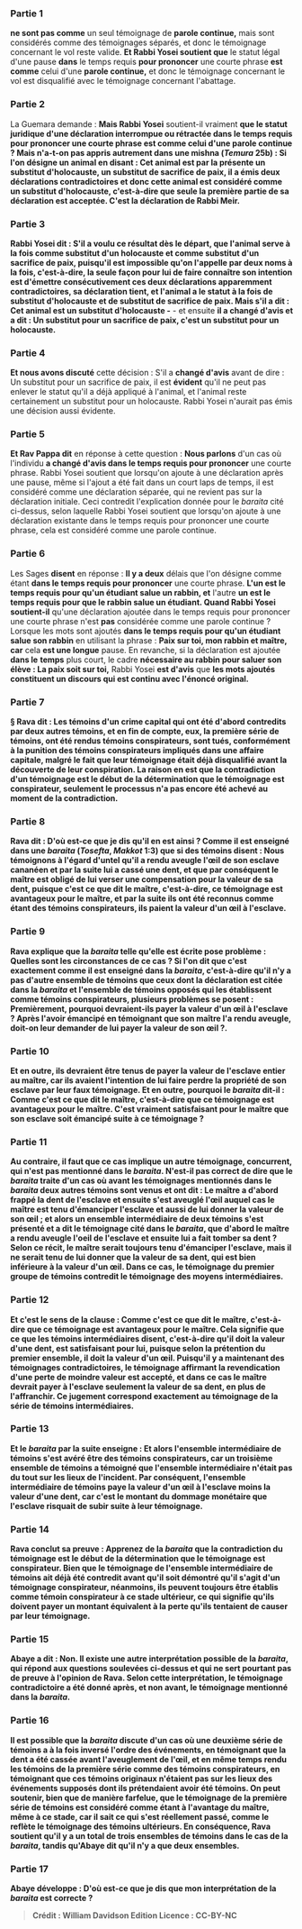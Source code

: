 
### Partie 1
<b>ne sont pas comme</b> un seul témoignage de <b>parole continue,</b> mais sont considérés comme des témoignages séparés, et donc le témoignage concernant le vol reste valide. <b>Et Rabbi Yosei soutient que</b> le statut légal d'une pause <b>dans</b> le temps requis <b>pour prononcer</b> une courte phrase <b>est comme</b> celui d'une <b>parole continue,</b> et donc le témoignage concernant le vol est disqualifié avec le témoignage concernant l'abattage.

### Partie 2
La Guemara demande : <b>Mais Rabbi Yosei</b> soutient-il vraiment <b>que le statut juridique d'une déclaration interrompue ou rétractée <b>dans</b> le temps <b>requis pour prononcer</b> une courte phrase <b>est comme</b> celui d'une <b>parole continue ? Mais n'a-t-on pas appris</b> autrement dans une mishna (<i>Temura</i> 25b) : Si l'on désigne un animal en disant : <b>Cet</b> animal <b>est par la présente un substitut d'holocauste, un substitut de sacrifice de paix,</b> il a émis deux déclarations contradictoires et donc <b>cette</b> animal <b>est</b> considéré comme <b>un substitut d'holocauste,</b> c'est-à-dire que seule la première partie de sa déclaration est acceptée. C'est la déclaration de Rabbi Meir.

### Partie 3
<b>Rabbi Yosei dit : S'il a voulu ce</b> résultat <b>dès le départ,</b> que l'animal serve à la fois comme substitut d'un holocauste et comme substitut d'un sacrifice de paix, <b>puisqu'il est impossible</b> qu'on <b>l'appelle</b> par <b>deux noms à la fois,</b> c'est-à-dire, la seule façon pour lui de faire connaître son intention est d'émettre consécutivement ces deux déclarations apparemment contradictoires, <b>sa déclaration tient,</b> et l'animal a le statut à la fois de substitut d'holocauste et de substitut de sacrifice de paix. <b>Mais s'il a dit : </b> Cet animal est <b>un substitut d'holocauste</b> -</b> - et</b> ensuite <b>il a changé d'avis et a dit : Un substitut pour un sacrifice de paix, c'est un substitut pour un holocauste.</b>

### Partie 4
<b>Et nous avons discuté</b> cette décision : S'il a <b>changé d'avis</b> avant de dire : Un substitut pour un sacrifice de paix, il est <b>évident</b> qu'il ne peut pas enlever le statut qu'il a déjà appliqué à l'animal, et l'animal reste certainement un substitut pour un holocauste. Rabbi Yosei n'aurait pas émis une décision aussi évidente.

### Partie 5
<b>Et Rav Pappa dit</b> en réponse à cette question : <b>Nous parlons</b> d'un cas où l'individu <b>a changé d'avis dans le temps requis pour prononcer</b> une courte phrase. Rabbi Yosei soutient que lorsqu'on ajoute à une déclaration après une pause, même si l'ajout a été fait dans un court laps de temps, il est considéré comme une déclaration séparée, qui ne revient pas sur la déclaration initiale. Ceci contredit l'explication donnée pour le <i>baraita</i> cité ci-dessus, selon laquelle Rabbi Yosei soutient que lorsqu'on ajoute à une déclaration existante dans le temps requis pour prononcer une courte phrase, cela est considéré comme une parole continue.

### Partie 6
Les Sages <b>disent</b> en réponse : <b>Il y a deux</b> délais que l'on désigne comme étant <b>dans le temps requis pour prononcer</b> une courte phrase. <b>L'un est le temps requis pour qu'un étudiant salue un rabbin, et</b> l'autre <b>un est le temps requis pour que le rabbin salue un étudiant. Quand Rabbi Yosei soutient-il</b> qu'une déclaration ajoutée dans le temps requis pour prononcer une courte phrase n'est <b>pas</b> considérée comme une parole continue ? Lorsque les mots sont ajoutés <b>dans le temps requis pour qu'un étudiant salue son rabbin</b> en utilisant la phrase : <b>Paix sur toi, mon rabbin et maître, car</b> cela <b>est une longue</b> pause. En revanche, si la déclaration est ajoutée <b>dans le</b> <b>temps</b> plus court, le cadre <b>nécessaire au rabbin pour saluer son élève : La paix soit sur toi,</b> Rabbi Yosei <b>est d'avis</b> que <b>les mots ajoutés constituent un discours qui est continu avec l'énoncé original.

### Partie 7
§ <b>Rava dit : Les témoins</b> d'un crime capital <b>qui ont été</b> d'abord <b>contredits</b> par deux autres témoins, et <b>en fin de compte, eux,</b> la première série de témoins, <b>ont été rendus témoins conspirateurs, sont tués,</b> conformément à la punition des témoins conspirateurs impliqués dans une affaire capitale, malgré le fait que leur témoignage était déjà disqualifié avant la découverte de leur conspiration. La raison en est que la <b>contradiction</b> d'un témoignage <b>est le début de la détermination que</b> le témoignage est <b>conspirateur</b>, <b>seulement</b> le processus <b>n'a pas encore <b>été achevé</b> au moment de la contradiction.

### Partie 8
<b>Rava dit : D'où est-ce que je dis</b> qu'il en est ainsi ? <b>Comme il est enseigné</b> dans une <i>baraita</i> (<i>Tosefta</i>, <i>Makkot</i> 1:3) que si des témoins disent : <b>Nous témoignons à l'égard d'untel qu'il a rendu aveugle</b> l'œil de son <b>esclave cananéen et</b> par la suite <b>lui a cassé une dent,</b> et que par conséquent le maître est obligé de lui verser une compensation pour la valeur de sa dent, <b>puisque c'est ce que dit le maître,</b> c'est-à-dire, ce témoignage est avantageux pour le maître, <b>et</b> par la suite <b>ils ont été reconnus</b> comme étant des <b>témoins conspirateurs, ils paient</b> la <b>valeur d'un œil à l'esclave.</b>

### Partie 9
Rava explique que la <i>baraita</i> telle qu'elle est écrite pose problème : <b>Quelles sont les circonstances</b> de ce cas ? <b>Si l'on dit que</b> c'est exactement <b>comme il est enseigné</b> dans la <i>baraita</i>, c'est-à-dire <b>qu'il n'y a pas d'autre ensemble</b> de témoins que ceux dont la déclaration est citée dans la <i>baraita</i> et l'ensemble de témoins opposés qui les établissent comme témoins conspirateurs, plusieurs problèmes se posent : Premièrement, pourquoi devraient-ils <b>payer</b> la <b>valeur d'un œil à l'esclave ? Après l'avoir émancipé</b> en témoignant que son maître l'a rendu aveugle, doit-on <b>leur demander de lui payer</b> la <b>valeur de son œil ?</b>.

### Partie 10
<b>Et en outre, ils devraient être tenus de payer</b> la <b>valeur de l'esclave entier au maître,</b> car ils avaient l'intention de lui faire perdre la propriété de son esclave par leur faux témoignage. <b>Et en outre,</b> pourquoi le <i>baraita</i> dit-il : <b>Comme c'est ce que dit le maître,</b> c'est-à-dire que ce témoignage est avantageux pour le maître. <b>C'est</b> vraiment <b>satisfaisant pour le maître</b> que son esclave soit émancipé suite à ce témoignage ?

### Partie 11
<b>Au contraire,</b> il faut que ce cas implique un autre témoignage, concurrent, qui n'est pas mentionné dans le <i>baraita</i>. <b>N'est-il pas</b> correct de dire que le <i>baraita</i> traite d'un cas <b>où</b> avant les témoignages mentionnés dans le <i>baraita</i> <b>deux</b> autres témoins <b>sont venus et ont dit : </b> Le maître a d'abord <b>frappé</b> la <b>dent</b> de l'esclave et ensuite <b>s'est aveuglé l'œil</b> auquel cas <b>le maître est tenu</b> d'émanciper l'esclave et aussi de lui <b>donner</b> la <b>valeur de son œil ; et</b> alors <b>un ensemble intermédiaire</b> de <b>deux</b> témoins <b>s'est présenté et a dit</b> le témoignage cité dans le <i>baraita</i>, que d'abord le maître a rendu aveugle l'<b>oeil de l'esclave et ensuite</b> lui a fait tomber <b>sa dent ? </b> Selon ce récit, le maître serait toujours tenu d'émanciper l'esclave, mais <b>il ne serait tenu de lui donner que</b> la <b>valeur de sa dent,</b> qui est bien inférieure à la valeur d'un œil. <b>Dans</b> ce cas, le témoignage du <b>premier</b> groupe de témoins <b>contredit</b> le témoignage des <b>moyens intermédiaires.</b>

### Partie 12
<b>Et c'est</b> le sens de la clause : <b>Comme c'est ce que dit le maître,</b> c'est-à-dire que ce témoignage est avantageux pour le maître. Cela signifie <b>que ce que</b> les témoins intermédiaires <b>disent,</b> c'est-à-dire qu'il doit la valeur d'une dent, <b>est satisfaisant pour lui,</b> puisque selon la prétention du premier ensemble, il doit la valeur d'un œil. Puisqu'il y a maintenant des témoignages contradictoires, le témoignage affirmant la revendication d'une perte de moindre valeur est accepté, et dans ce cas le maître devrait payer à l'esclave seulement la valeur de sa dent, en plus de l'affranchir. Ce jugement correspond exactement au témoignage de la série de témoins intermédiaires.

### Partie 13
<b>Et</b> le <i>baraita</i> par la suite <b>enseigne : Et</b> alors <b>l'ensemble intermédiaire</b> de témoins <b>s'est avéré être des témoins conspirateurs,</b> car un troisième ensemble de témoins a témoigné que l'ensemble intermédiaire n'était pas du tout sur les lieux de l'incident. Par conséquent, l'ensemble intermédiaire de témoins <b>paye</b> la <b>valeur d'un œil à l'esclave</b> moins la valeur d'une dent, car c'est le montant du dommage monétaire que l'esclave risquait de subir suite à leur témoignage.

### Partie 14
Rava conclut sa preuve : <b>Apprenez de</b> la <i>baraita</i> que la <b>contradiction</b> du témoignage <b>est le début de la détermination que</b> le témoignage est <b>conspirateur</b>. Bien que le témoignage de l'ensemble intermédiaire de témoins ait déjà été contredit avant qu'il soit démontré qu'il s'agit d'un témoignage conspirateur, néanmoins, ils peuvent toujours être établis comme témoin conspirateur à ce stade ultérieur, ce qui signifie qu'ils doivent payer un montant équivalent à la perte qu'ils tentaient de causer par leur témoignage.

### Partie 15
<b>Abaye a dit : Non.</b> Il existe une autre interprétation possible de la <i>baraita</i>, qui répond aux questions soulevées ci-dessus et qui ne sert pourtant pas de preuve à l'opinion de Rava. Selon cette interprétation, le témoignage contradictoire a été donné après, et non avant, le témoignage mentionné dans la <i>baraita</i>.

### Partie 16
Il est possible que la <i>baraita</i> discute d'un cas <b>où une deuxième série de témoins a à la fois <b>inversé</b> l'ordre des événements, en témoignant que la dent a été cassée avant l'aveuglement de l'œil, <b>et</b> en même temps <b>rendu</b> les témoins de la première série <b>comme des témoins conspirateurs,</b> en témoignant que ces témoins originaux n'étaient pas sur les lieux des événements supposés dont ils prétendaient avoir été témoins. On peut soutenir, bien que de manière farfelue, que le témoignage de la première série de témoins est considéré comme étant à l'avantage du maître, même à ce stade, car il sait ce qui s'est réellement passé, comme le reflète le témoignage des témoins ultérieurs. En conséquence, Rava soutient qu'il y a un total de trois ensembles de témoins dans le cas de la <i>baraita</i>, tandis qu'Abaye dit qu'il n'y a que deux ensembles.

### Partie 17
Abaye développe : <b>D'où</b> est-ce que je dis que mon interprétation de la <i>baraita</i> est correcte ?

>Crédit : William Davidson Edition
>Licence : CC-BY-NC